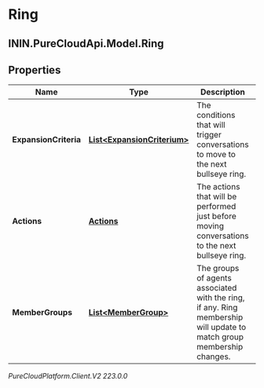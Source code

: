 # Ring

## ININ.PureCloudApi.Model.Ring

## Properties

|Name | Type | Description | Notes|
|------------ | ------------- | ------------- | -------------|
| **ExpansionCriteria** | [**List&lt;ExpansionCriterium&gt;**](ExpansionCriterium) | The conditions that will trigger conversations to move to the next bullseye ring. | [optional] |
| **Actions** | [**Actions**](Actions) | The actions that will be performed just before moving conversations to the next bullseye ring. | [optional] |
| **MemberGroups** | [**List&lt;MemberGroup&gt;**](MemberGroup) | The groups of agents associated with the ring, if any.  Ring membership will update to match group membership changes. | [optional] |



_PureCloudPlatform.Client.V2 223.0.0_
